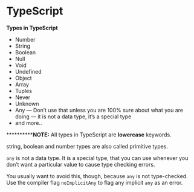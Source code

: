 # TypeScript

**************************************Types in TypeScript**************************************

- Number
- String
- Boolean
- Null
- Void
- Undefined
- Object
- Array
- Tuples
- Never
- Unknown
- Any — Don’t use that unless you are 100% sure about what you are doing — it is not a data type, it’s a special type
- and more..

************NOTE:** All types in TypeScript are **lowercase** keywords.

string, boolean and number types are also called primitive types.

`any` is not a data type. It is a special type, that you can use whenever you don’t want a particular value to cause type checking errors.

You usually want to avoid this, though, because `any` is not type-checked. Use the compiler flag `noImplicitAny` to flag any implicit `any` as an error.